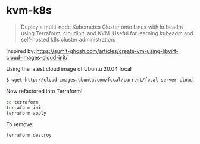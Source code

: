 # kvm-k8s
> Deploy a multi-node Kubernetes Cluster onto Linux with kubeadm using Terraform, cloudinit, and KVM. Useful for learning kubeadm and self-hosted k8s cluster administration. 

Inspired by: https://sumit-ghosh.com/articles/create-vm-using-libvirt-cloud-images-cloud-init/

Using the latest cloud image of Ubuntu 20.04 focal
```sh
$ wget http://cloud-images.ubuntu.com/focal/current/focal-server-cloudimg-amd64.img
```

Now refactored into Terraform!

```sh
cd terraform
terraform init
terraform apply
```

To remove:
```sh
terraform destroy
```